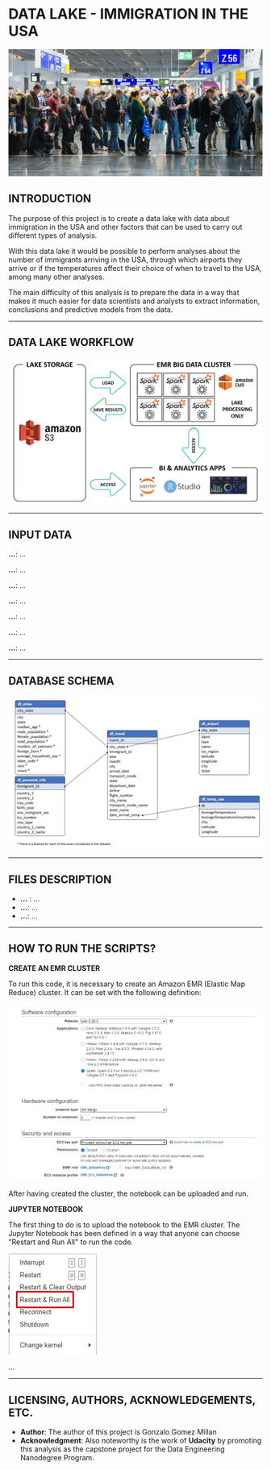 # **DATA LAKE - IMMIGRATION IN THE USA**

![](images/immigration_usa.jpg)

## **INTRODUCTION**

The purpose of this project is to create a data lake with data about immigration in the USA and other factors that can be used to carry out different types of analysis. 

With this data lake it would be possible to perform analyses about the number of immigrants arriving in the USA, through which airports they arrive or if the temperatures affect their choice of when to travel to the USA, among many other analyses.

The main difficulty of this analysis is to prepare the data in a way that makes it much easier for data scientists and analysts to extract information, conclusions and predictive models from the data.

---

## **DATA LAKE WORKFLOW**

![](images/Data_Lake_Sparkify_Workflow.png)

---

## **INPUT DATA**

**...**: ...

**...**: ...

**...**: ...

**...**: ...

**...**: ...

**...**: ...

**...**: ...

---

## **DATABASE SCHEMA**

![](images/DataLake_Immigration_USA_Structure.jpg)

---

## **FILES DESCRIPTION**
- **...** : ...
- **...**: ...
- **...**: ...

---

## **HOW TO RUN THE SCRIPTS?**

**CREATE AN EMR CLUSTER**

To run this code, it is necessary to create an Amazon EMR (Elastic Map Reduce) cluster. It can be set with the following definition:

![](images/emr_cluster_config.jpg)

After having created the cluster, the notebook can be uploaded and run.

**JUPYTER NOTEBOOK**

The first thing to do is to upload the notebook to the EMR cluster. The Jupyter Notebook has been defined in a way that anyone can choose "Restart and Run All" to run the code.

![](images/run_jupyter_notebook.jpg)

...

---
## **LICENSING, AUTHORS, ACKNOWLEDGEMENTS, ETC.**
- **Author**: The author of this project is Gonzalo Gomez Millan
- **Acknowledgment**: Also noteworthy is the work of **Udacity** by promoting  this analysis as the capstone project for the Data Engineering Nanodegree Program.